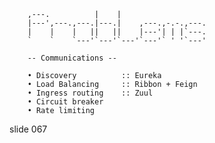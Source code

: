         
        ,---.          |    |
        |---',---.,---.|---.|    ,---.,-.-.,---.
        |    |    |   ||   ||    |---'| | |`---.
        `    `    `---'`---'`---'`---'` ' '`---'

        -- Communications --

        • Discovery          :: Eureka
        • Load Balancing     :: Ribbon + Feign
        • Ingress routing    :: Zuul
        • Circuit breaker
        • Rate limiting

















































































slide 067
